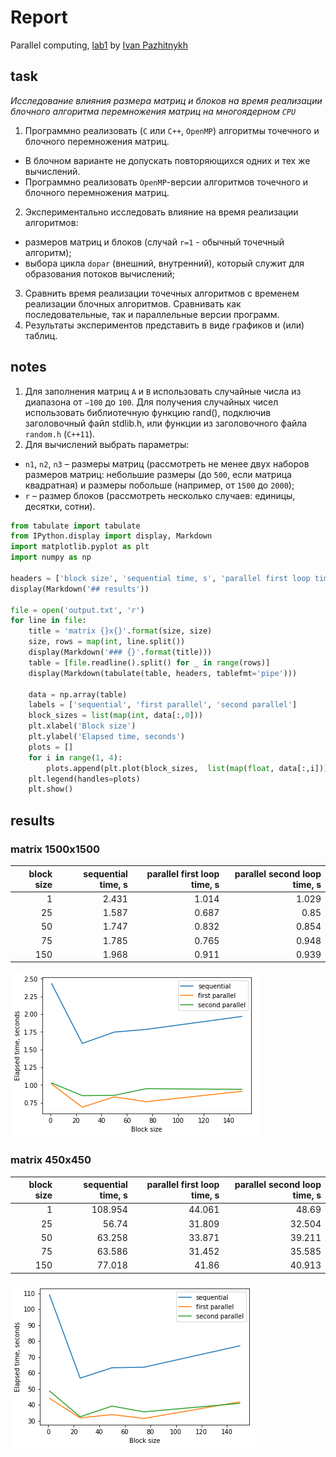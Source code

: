 # Report

Parallel computing,
[lab1](https://github.com/Drapegnik/bsu/tree/master/parallel-computing/lab1) by
[Ivan Pazhitnykh](https://github.com/Drapegnik)

## task

_Исследование влияния размера матриц и блоков на время реализации блочного
алгоритма перемножения матриц на многоядерном `CPU`_

1. Программно реализовать (`С` или `C++`, `OpenMP`) алгоритмы точечного и
   блочного перемножения матриц.

- В блочном варианте не допускать повторяющихся одних и тех же вычислений.
- Программно реализовать `OpenMP`-версии алгоритмов точечного и блочного
  перемножения матриц.

2. Экспериментально исследовать влияние на время реализации алгоритмов:

- размеров матриц и блоков (случай `r=1` - обычный точечный алгоритм);
- выбора цикла `dopar` (внешний, внутренний), который служит для образования
  потоков вычислений;

3. Сравнить время реализации точечных алгоритмов с временем реализации блочных
   алгоритмов. Сравнивать как последовательные, так и параллельные версии
   программ.
4. Результаты экспериментов представить в виде графиков и (или) таблиц.

## notes

1. Для заполнения матриц `A` и `B` использовать случайные числа из диапазона от
   `−100` до `100`. Для получения случайных чисел использовать библиотечную
   функцию rand(), подключив заголовочный файл stdlib.h, или функции из
   заголовочного файла `random.h` (`С++11`).
2. Для вычислений выбрать параметры:

- `n1`, `n2`, `n3` – размеры матриц (рассмотреть не менее двух наборов размеров
  матриц: небольшие размеры (до `500`, если матрица квадратная) и размеры
  побольше (например, от `1500` до `2000`);
- `r` – размер блоков (рассмотреть несколько случаев: единицы, десятки, сотни).

```python
from tabulate import tabulate
from IPython.display import display, Markdown
import matplotlib.pyplot as plt
import numpy as np

headers = ['block size', 'sequential time, s', 'parallel first loop time, s', 'parallel second loop time, s']
display(Markdown('## results'))

file = open('output.txt', 'r')
for line in file:
    title = 'matrix {}x{}'.format(size, size)
    size, rows = map(int, line.split())
    display(Markdown('### {}'.format(title)))
    table = [file.readline().split() for _ in range(rows)]
    display(Markdown(tabulate(table, headers, tablefmt='pipe')))

    data = np.array(table)
    labels = ['sequential', 'first parallel', 'second parallel']
    block_sizes = list(map(int, data[:,0]))
    plt.xlabel('Block size')
    plt.ylabel('Elapsed time, seconds')
    plots = []
    for i in range(1, 4):
        plots.append(plt.plot(block_sizes,  list(map(float, data[:,i])), label=labels[i-1])[0])
    plt.legend(handles=plots)
    plt.show()
```

## results

### matrix 1500x1500

| block size | sequential time, s | parallel first loop time, s | parallel second loop time, s |
| ---------: | -----------------: | --------------------------: | ---------------------------: |
|          1 |              2.431 |                       1.014 |                        1.029 |
|         25 |              1.587 |                       0.687 |                         0.85 |
|         50 |              1.747 |                       0.832 |                        0.854 |
|         75 |              1.785 |                       0.765 |                        0.948 |
|        150 |              1.968 |                       0.911 |                        0.939 |

![png](images/output_1_3.png)

### matrix 450x450

| block size | sequential time, s | parallel first loop time, s | parallel second loop time, s |
| ---------: | -----------------: | --------------------------: | ---------------------------: |
|          1 |            108.954 |                      44.061 |                        48.69 |
|         25 |              56.74 |                      31.809 |                       32.504 |
|         50 |             63.258 |                      33.871 |                       39.211 |
|         75 |             63.586 |                      31.452 |                       35.585 |
|        150 |             77.018 |                       41.86 |                       40.913 |

![png](images/output_1_6.png)

